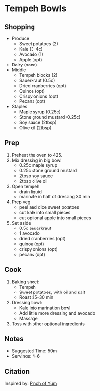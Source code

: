 # Tempeh Bowls

## Shopping

- Produce
    - Sweet potatoes (2)
    - Kale (3–4c)
    - Avocado (1)
    - Apple (opt)
- Dairy (none)
- Middle
    - Tempeh blocks (2)
    - Sauerkraut (0.5c)
    - Dried cranberries (opt)
    - Quinoa (opt)
    - Crispy onions (opt)
    - Pecans (opt)
- Staples
    - Maple syrup (0.25c)
    - Stone ground mustard (0.25c)
    - Soy sauce (2tbsp)
    - Olive oil (2tbsp)

## Prep

1. Preheat the oven to 425.
1. Mix dressing in big bowl
    - 0.25c maple syrup
    - 0.25c stone ground mustard
    - 2tbsp soy sauce
    - 2tbsp olive oil
1. Open tempeh
    - drain liquid
    - marinate in half of dressing 30 min
1. Prep veg
    - peel and dice sweet potatoes
    - cut kale into small pieces
    - cut optional apple into small pieces
1. Set aside
    - 0.5c sauerkraut
    - 1 avocado
    - dried cranberries (opt)
    - quinoa (opt)
    - crispy onions (opt)
    - pecans (opt)

## Cook

1. Baking sheet:
    - Tempeh
    - Sweet potatoes, with oil and salt
    - Roast 25–30 min
1. Dressing bowl:
    - Kale into marination bowl
    - Add little more dressing and avocado
    - Massage
1. Toss with other optional ingredients

## Notes

- Suggested Time: 50m
- Servings: 4-6

## Citation

Inspired by: [Pinch of Yum](https://pinchofyum.com/fall-favorite-maple-mustard-tempeh-bowls#tasty-recipes-76598-jump-target)
